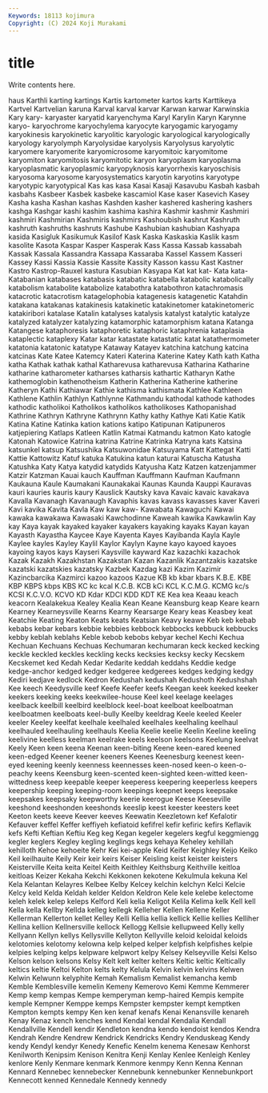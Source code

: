 ```yaml
---
Keywords: 18113 kojimura
Copyright: (C) 2024 Koji Murakami
---
```


# title

Write contents here.



haus Karthli karting kartings Kartis kartometer
kartos karts Karttikeya Kartvel Kartvelian karuna Karval karval karvar Karwan
karwar Karwinskia Kary kary- karyaster karyatid karyenchyma Karyl Karylin Karyn
Karynne karyo- karyochrome karyochylema karyocyte karyogamic karyogamy karyokinesis karyokinetic karyolitic
karyologic karyological karyologically karyology karyolymph Karyolysidae karyolysis Karyolysus karyolytic karyomere
karyomerite karyomicrosome karyomitoic karyomitome karyomiton karyomitosis karyomitotic karyon karyoplasm karyoplasma
karyoplasmatic karyoplasmic karyopyknosis karyorrhexis karyoschisis karyosoma karyosome karyosystematics karyotin karyotins
karyotype karyotypic karyotypical Kas kas kasa Kasai Kasaji Kasavubu Kasbah
kasbah kasbahs Kasbeer Kasbek kasbeke kascamiol Kase kaser Kasevich Kasey
Kasha kasha Kashan kashas Kashden kasher kashered kashering kashers kashga
Kashgar kashi kashim kashima kashira Kashmir kashmir Kashmiri kashmiri Kashmirian
Kashmiris kashmirs Kashoubish kashrut Kashruth kashruth kashruths kashruts Kashube Kashubian
kashubian Kashyapa kasida Kasigluk Kasikumuk Kasilof Kask Kaska Kaskaskia Kaslik
kasm kasolite Kasota Kaspar Kasper Kasperak Kass Kassa Kassab kassabah
Kassak Kassala Kassandra Kassapa Kassaraba Kassel Kassem Kasseri Kassey Kassi
Kassia Kassie Kassite Kassity Kasson kassu Kast Kastner Kastro Kastrop-Rauxel
kastura Kasubian Kasyapa Kat kat kat- Kata kata- Katabanian katabases
katabasis katabatic katabella katabolic katabolically katabolism katabolite katabolize katabothra katabothron
katachromasis katacrotic katacrotism katagelophobia katagenesis katagenetic Katahdin katakana katakanas katakinesis
katakinetic katakinetomer katakinetomeric katakiribori katalase Katalin katalyses katalysis katalyst katalytic
katalyze katalyzed katalyzer katalyzing katamorphic katamorphism katana Katanga Katangese kataphoresis
kataphoretic kataphoric kataphrenia kataplasia kataplectic kataplexy Katar katar katastate katastatic
katat katathermometer katatonia katatonic katatype Kataway Katayev katchina katchung katcina
katcinas Kate Katee Katemcy Kateri Katerina Katerine Katey Kath kath
Katha katha Kathak kathak kathal Katharevusa katharevusa Katharina Katharine katharine
katharometer katharses katharsis kathartic Katharyn Kathe kathemoglobin kathenotheism Katherin Katherina
Katherine katherine Katheryn Kathi Kathiawar Kathie kathisma kathismata Kathlee Kathleen
Kathlene Kathlin Kathlyn Kathlynne Kathmandu kathodal kathode kathodes kathodic katholikoi
Katholikos katholikos katholikoses Kathopanishad Kathrine Kathryn Kathryne Kathrynn Kathy kathy
Kathye Kati Katie Katik Katina Katine Katinka kation kations katipo
Katipunan Katipuneros katjepiering Katlaps Katleen Katlin Katmai Katmandu katmon Kato
katogle Katonah Katowice Katrina katrina Katrine Katrinka Katryna kats Katsina
katsunkel katsup Katsushika Katsuwonidae Katsuyama Katt Kattegat Katti Kattie Kattowitz
Katuf katuka Katukina katun katurai Katuscha Katusha Katushka Katy Katya
katydid katydids Katyusha Katz Katzen katzenjammer Katzir Katzman Kauai kauch
Kauffman Kauffmann Kaufman Kaufmann Kaukauna Kaule Kaumakani Kaunakakai Kaunas Kaunda
Kauppi Kauravas kauri kauries kauris kaury Kauslick Kautsky kava Kavaic
kavaic kavakava Kavalla Kavanagh Kavanaugh Kavaphis kavas kavass kavasses kaver
Kaveri Kavi kavika Kavita Kavla Kaw kaw kaw- Kawabata Kawaguchi
Kawai kawaka kawakawa Kawasaki Kawchodinne Kaweah kawika Kawkawlin Kay kay
Kaya kayak kayaked kayaker kayakers kayaking kayaks Kayan kayan Kayasth
Kayastha Kaycee Kaye Kayenta Kayes Kayibanda Kayla Kayle Kaylee kayles
Kayley Kaylil Kaylor Kaylyn Kayne kayo kayoed kayoes kayoing kayos
kays Kayseri Kaysville kayward Kaz kazachki kazachok Kazak Kazakh Kazakhstan
Kazakstan Kazan Kazanlik Kazantzakis kazatske kazatski kazatskies kazatsky Kazbek Kazdag
kazi Kazim Kazimir Kazincbarcika Kazmirci kazoo kazoos Kazue KB kb
kbar kbars K.B.E. KBE KBP KBPS kbps KBS KC kc
kcal K.C.B. KCB kCi KCL K.C.M.G. KCMG kc/s KCSI K.C.V.O.
KCVO KD Kdar KDCI KDD KDT KE Kea kea Keaau
keach keacorn Kealakekua Kealey Kealia Kean Keane Keansburg keap Keare
kearn Kearney Kearneysville Kearns Kearny Kearsarge Keary keas Keasbey keat
Keatchie Keating Keaton Keats keats Keatsian Keavy keawe Keb keb
kebab kebabs kebar kebars kebbie kebbies kebbock kebbocks kebbuck kebbucks
kebby keblah keblahs Keble kebob kebobs kebyar kechel Kechi Kechua
Kechuan Kechuans Kechuas Kechumaran kechumaran keck kecked kecking keckle keckled
keckles keckling kecks kecksies kecksy kecky Kecskem Kecskemet ked Kedah
Kedar Kedarite keddah keddahs Keddie kedge kedge-anchor kedged kedger kedgeree
kedgerees kedges kedging kedgy Kediri kedjave kedlock Kedron Kedushah kedushah
Kedushoth Kedushshah Kee keech Keedysville keef Keefe Keefer keefs Keegan
keek keeked keeker keekers keeking keeks keekwilee-house Keel keel keelage
keelages keelback keelbill keelbird keelblock keel-boat keelboat keelboatman keelboatmen keelboats
keel-bully Keelby keeldrag Keele keeled Keeler keeler Keeley keelfat keelhale
keelhaled keelhales keelhaling keelhaul keelhauled keelhauling keelhauls Keelia Keelie keelie
Keelin Keeline keeling keelivine keelless keelman keelrake keels keelson keelsons
Keelung keelvat Keely Keen keen keena Keenan keen-biting Keene keen-eared
keened keen-edged Keener keener keeners Keenes Keenesburg keenest keen-eyed keening
keenly keenness keennesses keen-nosed keen-o keen-o-peachy keens Keensburg keen-scented keen-sighted
keen-witted keen-wittedness keep keepable keeper keeperess keepering keeperless keepers keepership
keeping keeping-room keepings keepnet keeps keepsake keepsakes keepsaky keepworthy keerie
keerogue Keese Keeseville keeshond keeshonden keeshonds keeslip keest keester keesters
keet Keeton keets keeve Keever keeves Keewatin Keezletown kef Kefalotir
Kefauver keffel Keffer keffiyeh kefiatoid kefifrel kefir kefiric kefirs Keflavik
kefs Kefti Keftian Keftiu Keg keg Kegan kegeler kegelers kegful
keggmiengg kegler keglers Kegley kegling keglings kegs kehaya Keheley kehillah
kehilloth Kehoe kehoeite Kehr Kei kei-apple Keid Keifer Keighley Keijo
Keiko Keil keilhauite Keily Keir keir keirs Keiser Keisling keist
keister keisters Keisterville Keita keita Keitel Keith Keithley Keithsburg Keithville
keitloa keitloas Keizer Kekaha Kekchi Kekkonen kekotene Kekulmula kekuna Kel
Kela Kelantan Kelayres Kelbee Kelby Kelcey kelchin kelchyn Kelci Kelcie
Kelcy keld Kelda Keldah kelder Keldon Keldron Kele kele kelebe
kelectome keleh kelek kelep keleps Kelford Keli kelia Keligot Kelila
Kelima kelk Kell kell Kella kella Kellby Kellda kelleg kellegk
Kelleher Kellen Kellene Keller Kellerman Kellerton kellet Kelley Kelli Kellia
kellia kellick Kellie kellies Kelliher Kellina kellion Kellnersville kellock Kellogg
Kellsie kellupweed Kelly kelly Kellyann Kellyn kellys Kellysville Kellyton Kellyville
keloid keloidal keloids kelotomies kelotomy kelowna kelp kelped kelper kelpfish
kelpfishes kelpie kelpies kelping kelps kelpware kelpwort kelpy Kelsey Kelseyville
Kelsi Kelso Kelson kelson kelsons Kelsy Kelt kelt kelter kelters
Keltic keltic Keltically keltics keltie Keltoi Kelton kelts kelty Kelula
Kelvin kelvin kelvins Kelwen Kelwin Kelwunn kelyphite Kemah Kemalism Kemalist
kemancha kemb Kemble Kemblesville kemelin Kemeny Kemerovo Kemi Kemme Kemmerer
Kemp kemp kempas Kempe kemperyman kemp-haired Kempis kempite kemple Kempner
Kemppe kemps Kempster kempster kempt kemptken Kempton kempts kempy Ken
ken kenaf kenafs Kenai Kenansville kenareh Kenay Kenaz kench kenches
kend Kendal kendal Kendalia Kendall Kendallville Kendell kendir Kendleton kendna
kendo kendoist kendos Kendra Kendrah Kendre Kendrew Kendrick Kendricks Kendry
Kenduskeag Kendy kendy Kendyl kendyr Kenedy Kenefic Kenelm kenema Kenesaw
Kenhorst Kenilworth Kenipsim Kenison Kenitra Kenji Kenlay Kenlee Kenleigh Kenley
kenlore Kenly Kenmare kenmark Kenmore kenmpy Kenn Kenna Kennan Kennard
Kennebec kennebecker Kennebunk kennebunker Kennebunkport Kennecott kenned Kennedale Kennedy kennedy
